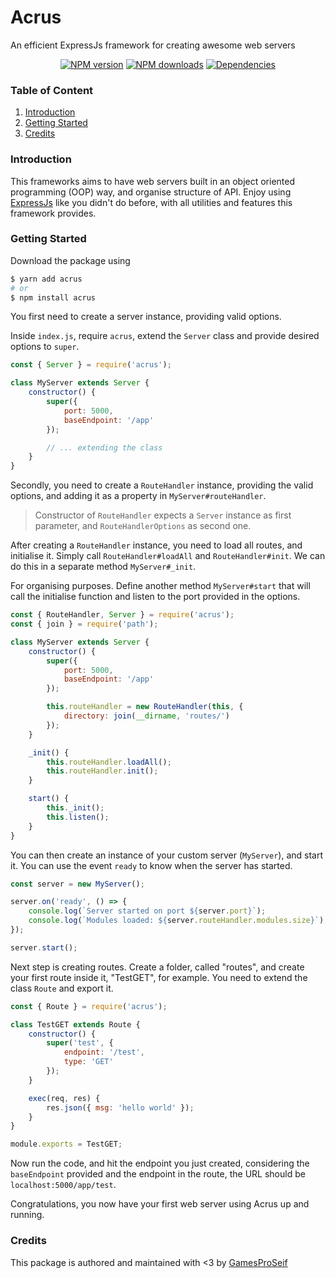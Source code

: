 # Acrus

An efficient ExpressJs framework for creating awesome web servers

<div align="center">
	<a href="https://www.npmjs.com/package/acrus"><img src="https://img.shields.io/npm/v/acrus.svg?maxAge=3600" alt="NPM version" /></a>
	<a href="https://www.npmjs.com/package/acrus"><img src="https://img.shields.io/npm/dt/acrus.svg?maxAge=3600" alt="NPM downloads" /></a>
	<a href="https://david-dm.org/GamesProSeif/acrus"><img src="https://img.shields.io/david/GamesProSeif/acrus.svg?maxAge=3600" alt="Dependencies" /></a>
</div>

### Table of Content
1. [Introduction](#introduction)
1. [Getting Started](#getting-started)
1. [Credits](#credits)

### Introduction

This frameworks aims to have web servers built in an object oriented programming (OOP) way, and organise structure of API. Enjoy using [ExpressJs](https://expressjs.com/) like you didn't do before, with all utilities and features this framework provides.

### Getting Started

Download the package using
```bash
$ yarn add acrus
# or
$ npm install acrus
```

You first need to create a server instance, providing valid options.

Inside `index.js`, require `acrus`, extend the `Server` class and provide desired options to `super`.

```js
const { Server } = require('acrus');

class MyServer extends Server {
	constructor() {
		super({
			port: 5000,
			baseEndpoint: '/app'
		});

		// ... extending the class
	}
}
```

Secondly, you need to create a `RouteHandler` instance, providing the valid options, and adding it as a property in `MyServer#routeHandler`.

> Constructor of `RouteHandler` expects a `Server` instance as first parameter, and `RouteHandlerOptions` as second one. 

After creating a `RouteHandler` instance, you need to load all routes, and initialise it. Simply call `RouteHandler#loadAll` and `RouteHandler#init`. We can do this in a separate method `MyServer#_init`.

For organising purposes. Define another method `MyServer#start` that will call the initialise function and listen to the port provided in the options.

```js
const { RouteHandler, Server } = require('acrus');
const { join } = require('path');

class MyServer extends Server {
	constructor() {
		super({
			port: 5000,
			baseEndpoint: '/app'
		});

		this.routeHandler = new RouteHandler(this, {
			directory: join(__dirname, 'routes/')
		});
	}

	_init() {
		this.routeHandler.loadAll();
		this.routeHandler.init();
	}

	start() {
		this._init();
		this.listen();
	}
}
```

You can then create an instance of your custom server (`MyServer`), and start it. You can use the event `ready` to know when the server has started.

```js
const server = new MyServer();

server.on('ready', () => {
	console.log(`Server started on port ${server.port}`);
	console.log(`Modules loaded: ${server.routeHandler.modules.size}`);
});

server.start();
```

Next step is creating routes. Create a folder, called "routes", and create your first route inside it, "TestGET", for example. You need to extend the class `Route` and export it.

```js
const { Route } = require('acrus');

class TestGET extends Route {
	constructor() {
		super('test', {
			endpoint: '/test',
			type: 'GET'
		});
	}

	exec(req, res) {
		res.json({ msg: 'hello world' });
	}
}

module.exports = TestGET;
```

Now run the code, and hit the endpoint you just created, considering the `baseEndpoint` provided and the endpoint in the route, the URL should be `localhost:5000/app/test`.

Congratulations, you now have your first web server using Acrus up and running.

### Credits

This package is authored and maintained with <3 by [GamesProSeif](https://github.com/GamesProSeif)
